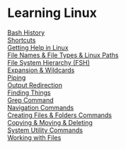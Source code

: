 # Learning Linux
[Bash History](https://github.com/muratakgul/learning-linux/blob/master/Bash%20History) <br/>
[Shortcuts](https://github.com/muratakgul/learning-linux/blob/master/Shortcuts) <br/>
[Getting Help in Linux](https://github.com/muratakgul/learning-linux/blob/master/Getting%20Help%20in%20Linux) <br/>
[File Names & File Types & Linux Paths](https://github.com/muratakgul/learning-linux/blob/master/File%20Names%20%26%20File%20Types%20%26%20Linux%20Paths) <br/>
[File System Hierarchy (FSH)](https://github.com/muratakgul/learning-linux/blob/master/File%20System%20Hierarchy%20(FSH)) <br/>
[Expansion & Wildcards](https://github.com/muratakgul/learning-linux/blob/master/Expansion%20and%20Wildcards) <br/>
[Piping](https://github.com/muratakgul/learning-linux/blob/master/Piping) <br/>
[Output Redirection](https://github.com/muratakgul/learning-linux/blob/master/Output%20Redirection) <br/>
[Finding Things](https://github.com/muratakgul/learning-linux/blob/master/Finding%20Things) <br/>
[Grep Command](https://github.com/muratakgul/learning-linux/blob/master/Grep%20Command) <br/>
[Navigation Commands](https://github.com/muratakgul/learning-linux/blob/master/Navigation%20Commands) <br/>
[Creating Files & Folders Commands](https://github.com/muratakgul/learning-linux/blob/master/Creating%20Files%20%26%20Folder%20Commands) <br/>
[Copying & Moving & Deleting](https://github.com/muratakgul/learning-linux/blob/master/Copying%20%26%20Moving%20%26%20Deleting) <br/>
[System Utility Commands](https://github.com/muratakgul/learning-linux/blob/master/System%20Utility%20Commands) <br/>
[Working with Files](https://github.com/muratakgul/learning-linux/blob/master/Working%20with%20Files)
